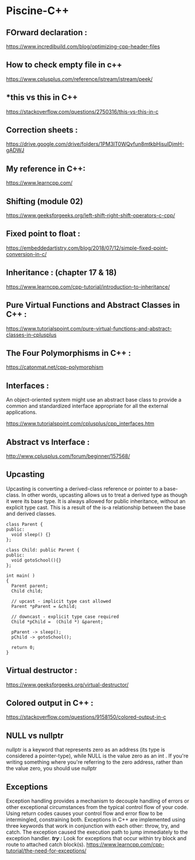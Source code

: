 # Piscine-C++

## FOrward declaration :
https://www.incredibuild.com/blog/optimizing-cpp-header-files
## How to check empty file in c++
https://www.cplusplus.com/reference/istream/istream/peek/
## *this vs this in C++
https://stackoverflow.com/questions/2750316/this-vs-this-in-c
## Correction sheets :
https://drive.google.com/drive/folders/1PM3IT0WQvfun8mtkbHisuIDjmH-gADWJ
## My reference in C++:
https://www.learncpp.com/
## Shifting (module 02)
https://www.geeksforgeeks.org/left-shift-right-shift-operators-c-cpp/
## Fixed point to float :
https://embeddedartistry.com/blog/2018/07/12/simple-fixed-point-conversion-in-c/

## Inheritance : (chapter 17 & 18)
https://www.learncpp.com/cpp-tutorial/introduction-to-inheritance/

## Pure Virtual Functions and Abstract Classes in C++ :
https://www.tutorialspoint.com/pure-virtual-functions-and-abstract-classes-in-cplusplus

## The Four Polymorphisms in C++ :
https://catonmat.net/cpp-polymorphism

## Interfaces :
  An object-oriented system might use an abstract base class to provide a common and standardized interface appropriate for all the external applications.
  
https://www.tutorialspoint.com/cplusplus/cpp_interfaces.htm

## Abstract vs Interface :
http://www.cplusplus.com/forum/beginner/157568/

## Upcasting
Upcasting is converting a derived-class reference or pointer to a base-class. In other words, upcasting allows us to treat a derived type as though it were its base type. It is always allowed for public inheritance, without an explicit type cast. This is a result of the is-a relationship between the base and derived classes.
```
class Parent {
public:
  void sleep() {}
};

class Child: public Parent {
public:
  void gotoSchool(){}
};

int main( ) 
{ 
  Parent parent;
  Child child;

  // upcast - implicit type cast allowed
  Parent *pParent = &child; 

  // downcast - explicit type case required 
  Child *pChild =  (Child *) &parent;

  pParent -> sleep();
  pChild -> gotoSchool();
    
  return 0; 
}
```
## Virtual destructor :
https://www.geeksforgeeks.org/virtual-destructor/

## Colored output in C++ :
https://stackoverflow.com/questions/9158150/colored-output-in-c

## NULL vs nullptr
nullptr is a keyword that represents zero as an address (its type is considered a pointer-type), while NULL is the value zero as an int . If you're writing something where you're referring to the zero address, rather than the value zero, you should use nullptr 
## Exceptions
Exception handling provides a mechanism to decouple handling of errors or other exceptional circumstances from the typical control flow of your code.
Using return codes causes your control flow and error flow to be intermingled, constraining both. Exceptions in C++ are implemented using three keywords that work in conjunction with each other: throw, try, and catch.
The exception caused the execution path to jump immediately to the exception handler.
__*try :*__ Look for exceptions that occur within try block and route to attached catch block(s).
https://www.learncpp.com/cpp-tutorial/the-need-for-exceptions/

